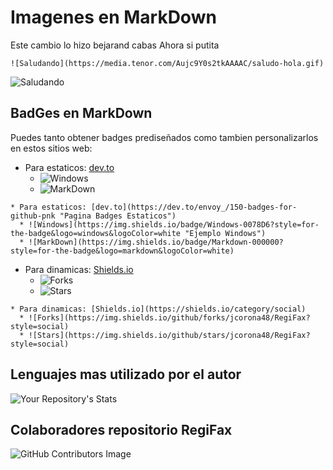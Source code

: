 # Imagenes en MarkDown
Este cambio lo hizo bejarand cabas
Ahora si putita
~~~
![Saludando](https://media.tenor.com/Aujc9Y0s2tkAAAAC/saludo-hola.gif)

~~~

![Saludando](https://media.tenor.com/Aujc9Y0s2tkAAAAC/saludo-hola.gif "Saludos desde MarkDown")

## BadGes en MarkDown

Puedes tanto obtener badges prediseñados como tambien personalizarlos en estos sitios web:

* Para estaticos: [dev.to](https://dev.to/envoy_/150-badges-for-github-pnk "Pagina Badges Estaticos")
  * ![Windows](https://img.shields.io/badge/Windows-0078D6?style=for-the-badge&logo=windows&logoColor=white "Ejemplo Windows")
  * ![MarkDown](https://img.shields.io/badge/Markdown-000000?style=for-the-badge&logo=markdown&logoColor=white)
~~~
* Para estaticos: [dev.to](https://dev.to/envoy_/150-badges-for-github-pnk "Pagina Badges Estaticos")
  * ![Windows](https://img.shields.io/badge/Windows-0078D6?style=for-the-badge&logo=windows&logoColor=white "Ejemplo Windows")
  * ![MarkDown](https://img.shields.io/badge/Markdown-000000?style=for-the-badge&logo=markdown&logoColor=white)
~~~
* Para dinamicas: [Shields.io](https://shields.io/category/social)
  * ![Forks](https://img.shields.io/github/forks/jcorona48/RegiFax?style=social)
  * ![Stars](https://img.shields.io/github/stars/jcorona48/RegiFax?style=social)

~~~
* Para dinamicas: [Shields.io](https://shields.io/category/social)
  * ![Forks](https://img.shields.io/github/forks/jcorona48/RegiFax?style=social)
  * ![Stars](https://img.shields.io/github/stars/jcorona48/RegiFax?style=social)
~~~

## Lenguajes mas utilizado por el autor
![Your Repository's Stats](https://github-readme-stats.vercel.app/api/top-langs/?username=jcorona48&theme=blue-green)

## Colaboradores repositorio RegiFax
![GitHub Contributors Image](https://contrib.rocks/image?repo=jcorona48/RegiFax)

